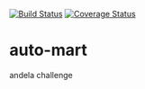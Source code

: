 [![Build Status](https://travis-ci.org/travis-ci/travis-web.svg?branch=master)](https://travis-ci.org/travis-ci/travis-web)
[![Coverage Status](https://coveralls.io/repos/github/coolbop1/automart/badge.svg)](https://coveralls.io/github/coolbop1/automart)
# auto-mart
andela challenge

